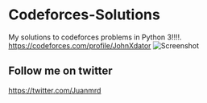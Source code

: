 # Codeforces-Solutions
My solutions to codeforces problems in Python 3!!!!.
https://codeforces.com/profile/JohnXdator
![Screenshot](https://user-images.githubusercontent.com/65880991/91224046-80298b80-e6ef-11ea-80ca-2d072a7ed095.png)



## Follow me on twitter
https://twitter.com/Juanmrd
